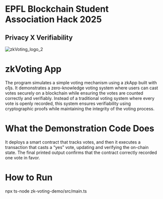 # EPFL Blockchain Student Association Hack 2025
## Privacy X Verifiability
![zkVoting_logo_2](https://github.com/user-attachments/assets/43e7b81c-473a-4bbf-b7f6-15e116df737c)
# zkVoting App

The program simulates a simple voting mechanism using a zkApp built with o1js. It demonstrates a zero-knowledge voting system where users can cast votes securely on a blockchain while ensuring the votes are counted correctly and verifiably. Instead of a traditional voting system where every vote is openly recorded, this system ensures verifiability using cryptographic proofs while maintaining the integrity of the voting process.

# What the Demonstration Code Does
It deploys a smart contract that tracks votes, and then it executes a transaction that casts a “yes” vote, updating and verifying the on-chain state. The final printed output confirms that the contract correctly recorded one vote in favor.

# How to Run
npx ts-node zk-voting-demo/src/main.ts
